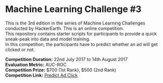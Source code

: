 # Machine Learning Challenge #3

This is the 3rd edition in the series of Machine Learning Challenges conducted by HackerEarth. This is an online competition.<br />
This repository contains starter scripts for participants to provide a quick sneak-peak into data and model training. <br />
In this competition, the participants have to predict whether an ad will get clicked or not.

**Competition Duration:** 22nd July 2017 to 14th August 2017 <br />
**Evaluation Metric:** AUC-ROC <br />
**Competition Prize:** $700 (1st Rank), $500 (2nd Rank) <br />
**Competition Link:** [Predict Ad Click](https://www.hackerearth.com/challenge/competitive/machine-learning-challenge-3/problems/)


